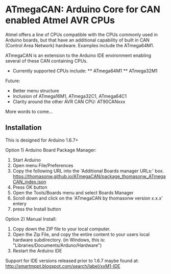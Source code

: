 ATmegaCAN:  Arduino Core for CAN enabled Atmel AVR CPUs
========

Atmel offers a line of CPUs compatible with the CPUs commonly used in Arduino
boards, but that have an additional capability of built in CAN (Control 
Area Network) hardware.  Examples include the ATmega64M1.

ATmegaCAN is an extension to the Arduino IDE environment enabling several of these
CAN containing CPUs.

* Currently supported CPUs include:
** ATmega64M1
** ATmega32M1


Future:
  * Better menu structure
  * Inclusion of ATmega16M1, ATmega32C1, ATmega64C1
  * Clarity around the other AVR CAN CPU:  AT90CANxxx


More words to come...



Installation
------------

This is designed for Arduino 1.6.7+ 

Option 1)  Arduino Board Package Manager:
   1. Start Arduino
   2. Open menu File/Preferences
   3. Copy the following URL into the 'Additional Boards manager URLs:' box.
       https://thomasonw.github.io/ATmegaCAN/package_thomasonw_ATmegaCAN_index.json
   4. Press OK button
   5. Open the Tools/Boards menu and select Boards Manager
   6. Scroll down and click on the 'ATmegaCAN by thomasonw version x.x.x' entery
   7. press the Install button


Option 2) Manual Install:
   1. Copy down the ZIP file to your local computer.
   2. Open the Zip File, and copy the entire content to your users local hardware subdirectory.
         (in Windows, this is: "Libraries/Documents/Arduno/Hardware")
   3. Restart the Arduino IDE




Support for IDE versions released prior to 1.6.7 maybe found at:
   http://smartmppt.blogspot.com/search/label/xxM1-IDE


